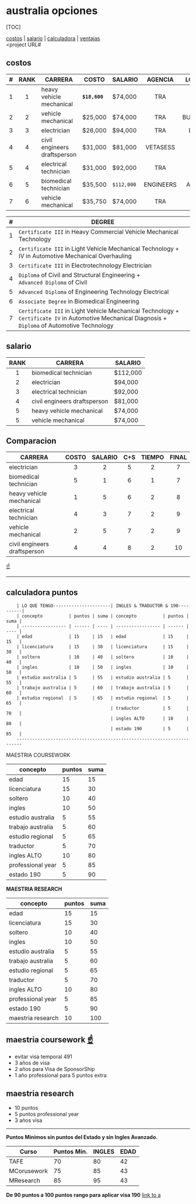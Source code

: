 # australia opciones

[TOC]

[costos](#costos) | [salario](#salario) | [calculadora](#calculadora-puntos) | [ventajas](#maestria-coursework-)  
<project URL#<maestria-coursework->

## costos

| #   | RANK | CARRERA                      | COSTO         | SALARIO    |  AGENCIA  |  LOCATION  |
| --- | :--: | ---------------------------- | ------------- | ---------- | :-------: | :--------: |
| 1   |  1   | heavy vehicle mechanical     | **`$18,600`** | $74,000    |    TRA    | GOLD COAST |
| 2   |  2   | vehicle mechanical           | $25,000       | $74,000    |    TRA    | BUNDABERG  |
| 3   |  3   | electrician                  | $26,000       | $94,000    |    TRA    |   DARWIN   |
| 4   |  4   | civil engineers draftsperson | $31,000       | $81,000    | VETASESS  |   PERTH    |
| 5   |  4   | electrical technician        | $31,000       | $92,000    |    TRA    |   PERTH    |
| 6   |  5   | biomedical technician        | $35,500       | `$112,000` | ENGINEERS |  ADELAIDE  |
| 7   |  6   | vehicle mechanical           | $35,750       | $74,000    |    TRA    |   PERTH    |

| #   | DEGREE                                                                                                                                                      |
| --- | ----------------------------------------------------------------------------------------------------------------------------------------------------------- |
| 1   | `Certificate III` in Heavy Commercial Vehicle Mechanical Technology                                                                                         |
| 2   | `Certificate III` in Light Vehicle Mechanical Technology +</br>IV in Automotive Mechanical Overhauling                                                      |
| 3   | `Certificate III` in Electrotechnology Electrician                                                                                                          |
| 4   | `Diploma` of Civil and Structural Engineering +</br>`Advanced Diploma` of Civil                                                                             |
| 5   | `Advanced Diploma` of Engineering Technology Electrical                                                                                                     |
| 6   | `Associate Degree` in Biomedical Engineering                                                                                                                |
| 7   | `Certificate III` in Light Vehicle Mechanical Technology +</br>`Certificate IV` in Automotive Mechanical Diagnosis +</br>`Diploma` of Automotive Technology |

## salario

| RANK | CARRERA                      | SALARIO  |
| :--: | ---------------------------- | -------- |
|  1   | biomedical technician        | $112,000 |
|  2   | electrician                  | $94,000  |
|  3   | electrical technician        | $92,000  |
|  4   | civil engineers draftsperson | $81,000  |
|  5   | heavy vehicle mechanical     | $74,000  |
|  5   | vehicle mechanical           | $74,000  |

## Comparacion

| CARRERA                      | COSTO | SALARIO | C+S | TIEMPO | FINAL |
| ---------------------------- | :---: | :-----: | :-: | :----: | :---: |
| electrician                  |   3   |    2    |  5  |   2    |   7   |
| biomedical technician        |   5   |    1    |  6  |   1    |   7   |
| heavy vehicle mechanical     |   1   |    5    |  6  |   2    |   8   |
| electrical technician        |   4   |    3    |  7  |   2    |   9   |
| vehicle mechanical           |   2   |    5    |  7  |   2    |   9   |
| civil engineers draftsperson |   4   |    4    |  8  |   2    |  10   |

[&#9757;](#australia-opciones)

---

## calculadora puntos

        | LO QUE TENGO----------------------| INGLES & TRADUCTOR & 190----------|
        | concepto          | puntos | suma | concepto          | puntos | suma |
        | ----------------- | ------ | ---- | ----------------- | ------ | ---- |
        | edad              | 15     | 15   | edad              | 15     | 15   |
        | licenciatura      | 15     | 30   | licenciatura      | 15     | 30   |
        | soltero           | 10     | 40   | soltero           | 10     | 40   |
        | ingles            | 10     | 50   | ingles            | 10     | 50   |
        | estudio australia | 5      | 55   | estudio australia | 5      | 55   |
        | trabajo australia | 5      | 60   | trabajo australia | 5      | 60   |
        | estudio regional  | 5      | 65   | estudio regional  | 5      | 65   |
                                            | traductor         | 5      | 70   |
                                            | ingles ALTO       | 10     | 80   |
                                            | estado 190        | 5      | 85   |
        ------------------------------------------------------------------------

MAESTRIA COURSEWORK

| concepto          | puntos | suma |
| ----------------- | ------ | ---- |
| edad              | 15     | 15   |
| licenciatura      | 15     | 30   |
| soltero           | 10     | 40   |
| ingles            | 10     | 50   |
| estudio australia | 5      | 55   |
| trabajo australia | 5      | 60   |
| estudio regional  | 5      | 65   |
| traductor         | 5      | 70   |
| ingles ALTO       | 10     | 80   |
| professional year | 5      | 85   |
| estado 190        | 5      | 90   |

**MAESTRIA RESEARCH**

| concepto          | puntos | suma |
| ----------------- | ------ | ---- |
| edad              | 15     | 15   |
| licenciatura      | 15     | 30   |
| soltero           | 10     | 40   |
| ingles            | 10     | 50   |
| estudio australia | 5      | 55   |
| trabajo australia | 5      | 60   |
| estudio regional  | 5      | 65   |
| traductor         | 5      | 70   |
| ingles ALTO       | 10     | 80   |
| professional year | 5      | 85   |
| estado 190        | 5      | 90   |
| maestria research | 10     | 100  |

## maestria coursework [&#9757;](#australia-opciones)

- evitar visa temporal 491
- 3 años de visa
- 2 años para Visa de SponsorShip
- 1 año professional para 5 puntos extra

## maestria research

- 10 puntos
- 5 puntos professional year
- 3 años visa

---

**Puntos Minimos sin puntos del Estado y sin Ingles Avanzado.**

| Curso       | Puntos Min. | INGLES | EDAD |
| ----------- | ----------- | ------ | ---- |
| TAFE        | 70          | 80     | 42   |
| MCorusework | 75          | 85     | 43   |
| MResearch   | 85          | 95     | 43   |

**De 90 puntos a 100 puntos rango para aplicar visa 190**
[link to a](linea-de-tiempo.md)
